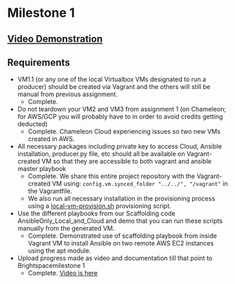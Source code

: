 # Milestone 1
## [Video Demonstration](https://youtu.be/xMSoP5IG0pU)
## Requirements
- VM1.1 (or any one of the local Virtualbox VMs designated to run a producer) should be created via Vagrant and the others will still be manual from previous assignment.
  - Complete.
- Do not teardown your VM2 and VM3 from assignment 1 (on Chameleon; for AWS/GCP you will probably have to in order to avoid credits getting deducted)
  - Complete. Chameleon Cloud experiencing issues so two new VMs created in AWS.
- All necessary packages including private key to access Cloud, Ansible installation, producer.py file, etc should all be available on Vagrant-created VM so that they are accessible to both vagrant and ansible master playbook
  - Complete. We share this entire project repository with the Vagrant-created VM using: `config.vm.synced_folder "../../", "/vagrant"` in the Vagrantfile.
  - We also run all necessary installation in the provisioning process using a [local-vm-provision.sh](../../automation/../../automation/local-vm/local-vm-provision.sh) provisioning script.
- Use the different playbooks from our Scaffolding code AnsibleOnly_Local_and_Cloud and demo that you can run these scripts manually from the generated VM.
  - Complete. Demonstrated use of scaffolding playbook from inside Vagrant VM to install Ansible on two remote AWS EC2 instances using the apt module.
- Upload progress made as video and documentation till that point to Brightspacemilestone 1
  - Complete. [Video is here](https://youtu.be/xMSoP5IG0pU)